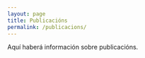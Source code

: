 ```yaml
---
layout: page
title: Publicacións
permalink: /publicacions/
---
```


Aquí haberá información sobre publicacións.
